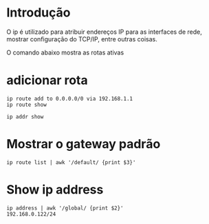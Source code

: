 # Introdução

O ip é utilizado para atribuir endereços IP para as interfaces de rede,
mostrar configuração do TCP/IP, entre outras coisas.

O comando abaixo mostra as rotas ativas

# adicionar rota

    ip route add to 0.0.0.0/0 via 192.168.1.1
    ip route show

    ip addr show

# Mostrar o gateway padrão

    ip route list | awk '/default/ {print $3}'

# Show ip address

    ip address | awk '/global/ {print $2}'
    192.168.0.122/24


